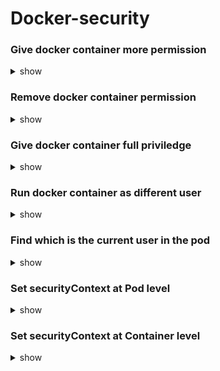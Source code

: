 # Docker-security

### Give docker container more permission
<details><summary>show</summary>

```bash
Capabilities are located at : /usr/include/linux/capabilities.h
docker run --cap-add MAC_ADMIN ubunty
```
</details>

### Remove docker container permission
<details><summary>show</summary>

```bash
docker run --cap-drop MAC_ADMIN ubunty
```
</details>

### Give docker container full priviledge
<details><summary>show</summary>

```bash
docker run --priviledged ubunty
```
</details>

### Run docker container as different user
<details><summary>show</summary>

```bash
You can add it in dockerFile as `USER 1000`
docker run --user=1000 ubuntu sleep 3600
```
</details>

### Find which is the current user in the pod
<details><summary>show</summary>

```bash
kubectl exec ubuntu-sleeper whoami
```
</details>

### Set securityContext at Pod level
<details><summary>show</summary>

```bash
apiVersion: v1
kind: Pod
metadata:
  name: app-pod
  labels:
    type: webserver
spec:
  securityContext:
    runAsUser: 1000
  containers:
    - name: ubuntu-container
      image: ubuntu
      command: ["sleep","3600"]
```
</details>


### Set securityContext at Container level
<details><summary>show</summary>

```bash
Capabilities are supported at only Container level NOT Pod Level

apiVersion: v1
kind: Pod
metadata:
  name: app-pod
  labels:
    type: webserver
spec:
  containers:
    - name: ubuntu-container
      image: ubuntu
      command: ["sleep","3600"]
      securityContext:
        runAsUser: 1000
        capabilities:   //Capabilities are supported at only Container level NOT Pod Level
          add: ["MAC_ADMIN"]
```
</details>
